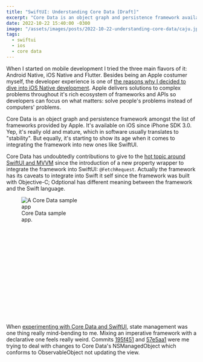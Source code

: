 ```yaml
---
title: "SwiftUI: Understanding Core Data [Draft]"
excerpt: "Core Data is an object graph and persistence framework available on iOS since iPhone SDK 3.0 and it's starting to show its age."
date: 2022-10-22 15:40:00 -0300
image: "/assets/images/posts/2022-10-22-understanding-core-data/caju.jpeg"
tags: 
  - swiftui
  - ios
  - core data
---
```


When I started on mobile development I tried the three main flavors of it: Android Native, iOS Native and Flutter. Besides being an Apple costumer myself, the developer experience is one of [the reasons why I decided to dive into iOS Native development](https://kafran.codes/why-ios-development/). Apple delivers solutions to complex problems throughout it's rich ecosystem of frameworks and APIs so developers can focus on what matters: solve people's problems instead of computers' problems.

Core Data is an object graph and persistence framework amongst the list of frameworks provided by Apple. It's available on iOS since iPhone SDK 3.0. Yep, it's really old and mature, which in software usually translates to "stability". But equally, it's starting to show its age when it comes to integrating the framework into new ones like SwiftUI.

Core Data has undoubtedly contributions to give to the [hot topic around SwiftUI and MVVM](https://developer.apple.com/forums/thread/699003) since the introduction of a new property wrapper to integrate the framework into SwiftUI: `@FetchRequest`. Actually the framework has its caveats to integrate into Swift it self since the framework was built with Objective-C; Odptional has different meaning between the framework and the Swift language.

<figure style="width: 148px; height: 320px;" class="align-right">
  <img src="{{ site.url }}{{ site.baseurl }}/assets/images/posts/2022-10-22-understanding-core-data/coredata.gif" alt="A Core Data sample app">
  <figcaption>Core Data sample app.</figcaption>
</figure>

When [experimenting with Core Data and SwiftUI](https://github.com/kafran/Understanding-Core-Data-with-SwiftUI), state management was one thing really mind-bending to me. Mixing an imperative framework with a declarative one feels really weird. Commits [195f451](https://github.com/kafran/Understanding-Core-Data-with-SwiftUI/commit/195f451939d24f7a41cd986e79ce11082d91f36b) and [57e5aa1](https://github.com/kafran/Understanding-Core-Data-with-SwiftUI/commit/57e5aa1a2e63488cefff3de01333c1f430279378) were me trying to deal with changes to Core Data's NSManagedObject which conforms to ObservableObject not updating the view.
